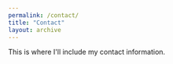 ```yaml
---
permalink: /contact/
title: "Contact"
layout: archive
---
```


This is where I'll include my contact information.